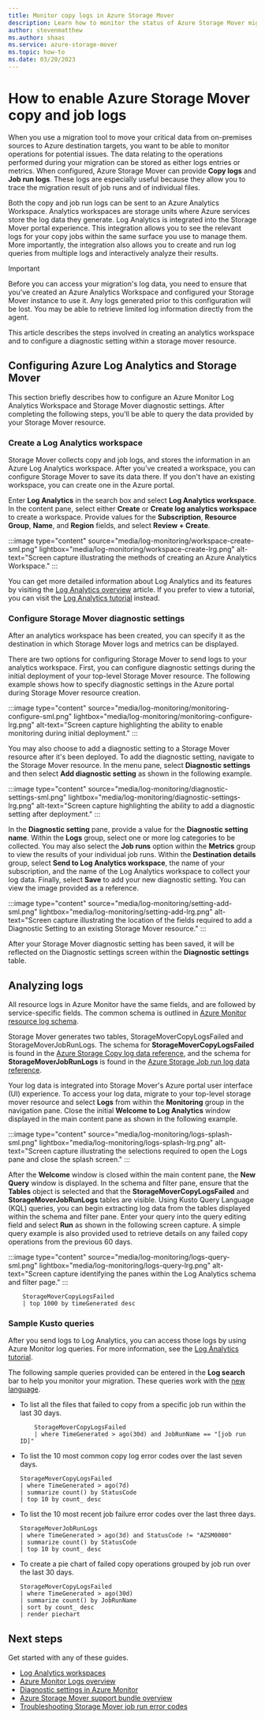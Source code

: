 ```yaml
---
title: Monitor copy logs in Azure Storage Mover
description: Learn how to monitor the status of Azure Storage Mover migration jobs.
author: stevenmatthew
ms.author: shaas
ms.service: azure-storage-mover
ms.topic: how-to
ms.date: 03/20/2023
---
```


<!-- 
!########################################################
STATUS: DRAFT

CONTENT: 

REVIEW Stephen/Fabian: Reviewed
REVIEW Engineering: not reviewed
EDIT PASS: started

Initial doc score: 97 (1212 words and 2 issues)

!########################################################
-->

# How to enable Azure Storage Mover copy and job logs

When you use a migration tool to move your critical data from on-premises sources to Azure destination targets, you want to be able to monitor operations for potential issues. The data relating to the operations performed during your migration can be stored as either logs entries or metrics. When configured, Azure Storage Mover can provide **Copy logs** and **Job run logs**. These logs are especially useful because they allow you to trace the migration result of job runs and of individual files.

Both the copy and job run logs can be sent to an Azure Analytics Workspace. Analytics workspaces are storage units where Azure services store the log data they generate. Log Analytics is integrated into the Storage Mover portal experience. This integration allows you to see the relevant logs for your copy jobs within the same surface you use to manage them. More importantly, the integration also allows you to create and run log queries from multiple logs and interactively analyze their results.

> [!IMPORTANT]
> Before you can access your migration's log data, you need to ensure that you've created an Azure Analytics Workspace and configured your Storage Mover instance to use it. Any logs generated prior to this configuration will be lost. You may be able to retrieve limited log information directly from the agent.

This article describes the steps involved in creating an analytics workspace and to configure a diagnostic setting within a storage mover resource.

## Configuring Azure Log Analytics and Storage Mover

This section briefly describes how to configure an Azure Monitor Log Analytics Workspace and Storage Mover diagnostic settings. After completing the following steps, you'll be able to query the data provided by your Storage Mover resource.

### Create a Log Analytics workspace

Storage Mover collects copy and job logs, and stores the information in an Azure Log Analytics workspace. After you've created a workspace, you can configure Storage Mover to save its data there. If you don't have an existing workspace, you can create one in the Azure portal.

Enter **Log Analytics** in the search box and select **Log Analytics workspace**. In the content pane, select either **Create** or **Create log analytics workspace** to create a workspace. Provide values for the **Subscription**, **Resource Group**, **Name**, and **Region** fields, and select **Review + Create**.

:::image type="content" source="media/log-monitoring/workspace-create-sml.png" lightbox="media/log-monitoring/workspace-create-lrg.png" alt-text="Screen capture illustrating the methods of creating an Azure Analytics Workspace." :::

You can get more detailed information about Log Analytics and its features by visiting the [Log Analytics overview](/azure/azure-monitor/logs/log-analytics-overview) article. If you prefer to view a tutorial, you can visit the [Log Analytics tutorial](/azure/azure-monitor/logs/log-analytics-tutorial) instead.

### Configure Storage Mover diagnostic settings

After an analytics workspace has been created, you can specify it as the destination in which Storage Mover logs and metrics can be displayed.

There are two options for configuring Storage Mover to send logs to your analytics workspace. First, you can configure diagnostic settings during the initial deployment of your top-level Storage Mover resource. The following example shows how to specify diagnostic settings in the Azure portal during Storage Mover resource creation.

:::image type="content" source="media/log-monitoring/monitoring-configure-sml.png" lightbox="media/log-monitoring/monitoring-configure-lrg.png" alt-text="Screen capture highlighting the ability to enable monitoring during initial deployment." :::

You may also choose to add a diagnostic setting to a Storage Mover resource after it's been deployed. To add the diagnostic setting, navigate to the Storage Mover resource. In the menu pane, select **Diagnostic settings** and then select **Add diagnostic setting** as shown in the following example.

:::image type="content" source="media/log-monitoring/diagnostic-settings-sml.png" lightbox="media/log-monitoring/diagnostic-settings-lrg.png" alt-text="Screen capture highlighting the ability to add a diagnostic setting after deployment." :::

In the **Diagnostic setting** pane, provide a value for the **Diagnostic setting name**. Within the **Logs** group, select one or more log categories to be collected. You may also select the **Job runs** option within the **Metrics** group to view the results of your individual job runs. Within the **Destination details** group, select **Send to Log Analytics workspace**, the name of your subscription, and the name of the Log Analytics workspace to collect your log data. Finally, select **Save** to add your new diagnostic setting. You can view the image provided as a reference.

:::image type="content" source="media/log-monitoring/setting-add-sml.png" lightbox="media/log-monitoring/setting-add-lrg.png" alt-text="Screen capture illustrating the location of the fields required to add a Diagnostic Setting to an existing Storage Mover resource." :::

After your Storage Mover diagnostic setting has been saved, it will be reflected on the Diagnostic settings screen within the **Diagnostic settings** table.

## Analyzing logs

All resource logs in Azure Monitor have the same fields, and are followed by service-specific fields. The common schema is outlined in [Azure Monitor resource log schema](/azure/azure-monitor/essentials/resource-logs-schema).

Storage Mover generates two tables, StorageMoverCopyLogsFailed and StorageMoverJobRunLogs. The schema for **StorageMoverCopyLogsFailed** is found in the [Azure Storage Copy log data reference](/azure/azure-monitor/reference/tables/StorageMoverCopyLogsFailed), and the schema for **StorageMoverJobRunLogs** is found in the [Azure Storage Job run log data reference](/azure/azure-monitor/reference/tables/StorageMoverJobRunLogs).

Your log data is integrated into Storage Mover's Azure portal user interface (UI) experience. To access your log data, migrate to your top-level storage mover resource and select **Logs** from within the **Monitoring** group in the navigation pane. Close the initial **Welcome to Log Analytics** window displayed in the main content pane as shown in the following example.

:::image type="content" source="media/log-monitoring/logs-splash-sml.png" lightbox="media/log-monitoring/logs-splash-lrg.png" alt-text="Screen capture illustrating the selections required to open the Logs pane and close the splash screen." :::

After the **Welcome** window is closed within the main content pane, the **New Query** window is displayed. In the schema and filter pane, ensure that the **Tables** object is selected and that the **StorageMoverCopyLogsFailed** and **StorageMoverJobRunLogs** tables are visible. Using Kusto Query Language (KQL) queries, you can begin extracting log data from the tables displayed within the schema and filter pane. Enter your query into the query editing field and select **Run** as shown in the following screen capture. A simple query example is also provided used to retrieve details on any failed copy operations from the previous 60 days.

:::image type="content" source="media/log-monitoring/logs-query-sml.png" lightbox="media/log-monitoring/logs-query-lrg.png" alt-text="Screen capture identifying the panes within the Log Analytics schema and filter page." :::

```kusto
    StorageMoverCopyLogsFailed 
    | top 1000 by timeGenerated desc
```

### Sample Kusto queries

After you send logs to Log Analytics, you can access those logs by using Azure Monitor log queries. For more information, see the [Log Analytics tutorial](/azure/azure-monitor/logs/log-analytics-tutorial).

The following sample queries provided can be entered in the **Log search** bar to help you monitor your migration. These queries work with the [new language](/azure/azure-monitor/logs/log-query-overview).

- To list all the files that failed to copy from a specific job run within the last 30 days.

    ```kusto
        StorageMoverCopyLogsFailed 
        | where TimeGenerated > ago(30d) and JobRunName == "[job run ID]"
    ```

- To list the 10 most common copy log error codes over the last seven days.

    ```kusto
    StorageMoverCopyLogsFailed
    | where TimeGenerated > ago(7d)
    | summarize count() by StatusCode
    | top 10 by count_ desc
    ```

- To list the 10 most recent job failure error codes over the last three days.

    ```kusto
    StorageMoverJobRunLogs
    | where TimeGenerated > ago(3d) and StatusCode != "AZSM0000"
    | summarize count() by StatusCode
    | top 10 by count_ desc
    ```

- To create a pie chart of failed copy operations grouped by job run over the last 30 days.

    ```kusto
    StorageMoverCopyLogsFailed
    | where TimeGenerated > ago(30d)
    | summarize count() by JobRunName
    | sort by count_ desc
    | render piechart
    ```

## Next steps

Get started with any of these guides.

- [Log Analytics workspaces](/azure/azure-monitor/logs/log-analytics-workspace-overview)
- [Azure Monitor Logs overview](/azure/azure-monitor/logs/data-platform-logs)
- [Diagnostic settings in Azure Monitor](/azure/azure-monitor/essentials/diagnostic-settings?tabs=portal)
- [Azure Storage Mover support bundle overview](troubleshooting.md)
- [Troubleshooting Storage Mover job run error codes](status-code.md)
